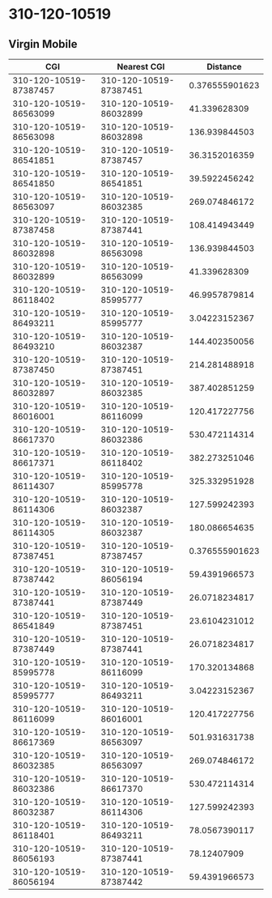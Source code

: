 # 310-120-10519
## Virgin Mobile


| CGI | Nearest CGI | Distance |
|-----|-------------|----------|
| 310-120-10519-87387457 | 310-120-10519-87387451 | 0.376555901623 |
| 310-120-10519-86563099 | 310-120-10519-86032899 | 41.339628309 |
| 310-120-10519-86563098 | 310-120-10519-86032898 | 136.939844503 |
| 310-120-10519-86541851 | 310-120-10519-87387457 | 36.3152016359 |
| 310-120-10519-86541850 | 310-120-10519-86541851 | 39.5922456242 |
| 310-120-10519-86563097 | 310-120-10519-86032385 | 269.074846172 |
| 310-120-10519-87387458 | 310-120-10519-87387441 | 108.414943449 |
| 310-120-10519-86032898 | 310-120-10519-86563098 | 136.939844503 |
| 310-120-10519-86032899 | 310-120-10519-86563099 | 41.339628309 |
| 310-120-10519-86118402 | 310-120-10519-85995777 | 46.9957879814 |
| 310-120-10519-86493211 | 310-120-10519-85995777 | 3.04223152367 |
| 310-120-10519-86493210 | 310-120-10519-86032387 | 144.402350056 |
| 310-120-10519-87387450 | 310-120-10519-87387451 | 214.281488918 |
| 310-120-10519-86032897 | 310-120-10519-86032385 | 387.402851259 |
| 310-120-10519-86016001 | 310-120-10519-86116099 | 120.417227756 |
| 310-120-10519-86617370 | 310-120-10519-86032386 | 530.472114314 |
| 310-120-10519-86617371 | 310-120-10519-86118402 | 382.273251046 |
| 310-120-10519-86114307 | 310-120-10519-85995778 | 325.332951928 |
| 310-120-10519-86114306 | 310-120-10519-86032387 | 127.599242393 |
| 310-120-10519-86114305 | 310-120-10519-86032387 | 180.086654635 |
| 310-120-10519-87387451 | 310-120-10519-87387457 | 0.376555901623 |
| 310-120-10519-87387442 | 310-120-10519-86056194 | 59.4391966573 |
| 310-120-10519-87387441 | 310-120-10519-87387449 | 26.0718234817 |
| 310-120-10519-86541849 | 310-120-10519-87387451 | 23.6104231012 |
| 310-120-10519-87387449 | 310-120-10519-87387441 | 26.0718234817 |
| 310-120-10519-85995778 | 310-120-10519-86116099 | 170.320134868 |
| 310-120-10519-85995777 | 310-120-10519-86493211 | 3.04223152367 |
| 310-120-10519-86116099 | 310-120-10519-86016001 | 120.417227756 |
| 310-120-10519-86617369 | 310-120-10519-86563097 | 501.931631738 |
| 310-120-10519-86032385 | 310-120-10519-86563097 | 269.074846172 |
| 310-120-10519-86032386 | 310-120-10519-86617370 | 530.472114314 |
| 310-120-10519-86032387 | 310-120-10519-86114306 | 127.599242393 |
| 310-120-10519-86118401 | 310-120-10519-86493211 | 78.0567390117 |
| 310-120-10519-86056193 | 310-120-10519-87387441 | 78.12407909 |
| 310-120-10519-86056194 | 310-120-10519-87387442 | 59.4391966573 |
